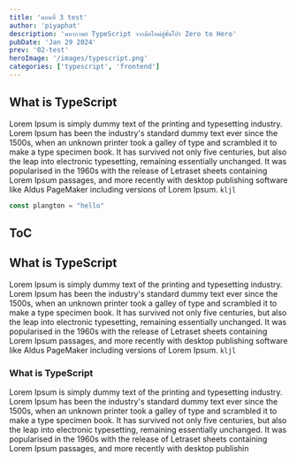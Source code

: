 ```yaml
---
title: 'ตอนที่ 3 test'
author: 'piyaphat' 
description: 'มหากาพย์ TypeScript จากมือใหม่สู่ขั้นโปร Zero to Hero'
pubDate: 'Jan 29 2024'
prev: '02-test'
heroImage: '/images/typescript.png'
categories: ['typescript', 'frontend']
---
```


## What is TypeScript
Lorem Ipsum is simply dummy text of the printing and typesetting industry. Lorem Ipsum has been the industry's standard dummy text ever since the 1500s, when an unknown printer took a galley of type and scrambled it to make a type specimen book. It has survived not only five centuries, but also the leap into electronic typesetting, remaining essentially unchanged. It was popularised in the 1960s with the release of Letraset sheets containing Lorem Ipsum passages, and more recently with desktop publishing software like Aldus PageMaker including versions of Lorem Ipsum.
`kljl`

```js
const plangton = "hello"
```

## ToC

## What is TypeScript
Lorem Ipsum is simply dummy text of the printing and typesetting industry. Lorem Ipsum has been the industry's standard dummy text ever since the 1500s, when an unknown printer took a galley of type and scrambled it to make a type specimen book. It has survived not only five centuries, but also the leap into electronic typesetting, remaining essentially unchanged. It was popularised in the 1960s with the release of Letraset sheets containing Lorem Ipsum passages, and more recently with desktop publishing software like Aldus PageMaker including versions of Lorem Ipsum.
`kljl`


### What is TypeScript
Lorem Ipsum is simply dummy text of the printing and typesetting industry. Lorem Ipsum has been the industry's standard dummy text ever since the 1500s, when an unknown printer took a galley of type and scrambled it to make a type specimen book. It has survived not only five centuries, but also the leap into electronic typesetting, remaining essentially unchanged. It was popularised in the 1960s with the release of Letraset sheets containing Lorem Ipsum passages, and more recently with desktop publishin
